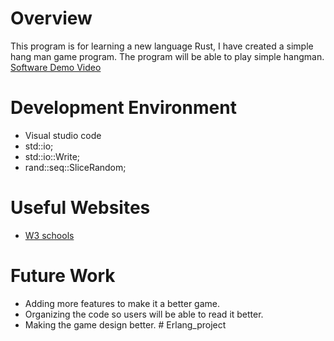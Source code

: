 # Overview

This program is for learning a new language Rust, I have created a simple hang man game program. The program will be able to play simple hangman.
[Software Demo Video](http://youtube.link.goes.here)

# Development Environment

- Visual studio code
- std::io;
- std::io::Write;
- rand::seq::SliceRandom;

# Useful Websites

- [W3 schools](https://www.w3schools.com/cpp/default.asp)

# Future Work

- Adding more features to make it a better game.
- Organizing the code so users will be able to read it better.
- Making the game design better.
#   E r l a n g _ p r o j e c t  
 